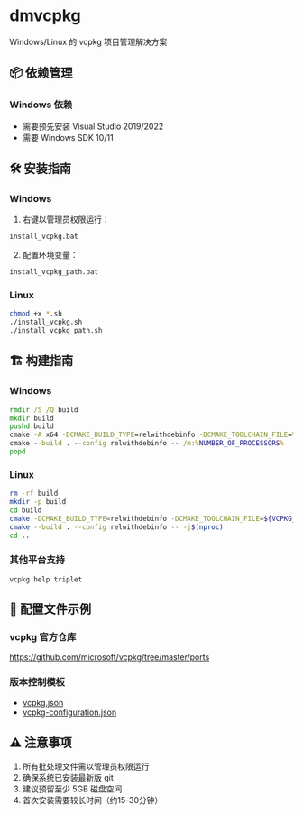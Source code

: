 # dmvcpkg

Windows/Linux 的 vcpkg 项目管理解决方案

## 📦 依赖管理

### Windows 依赖
- 需要预先安装 Visual Studio 2019/2022
- 需要 Windows SDK 10/11

## 🛠️ 安装指南

### Windows
1. 右键以管理员权限运行：
```bash
install_vcpkg.bat
```
2. 配置环境变量：
```bash
install_vcpkg_path.bat
```

### Linux
```bash
chmod +x *.sh
./install_vcpkg.sh
./install_vcpkg_path.sh
```

## 🏗️ 构建指南

### Windows
```cmd
rmdir /S /Q build
mkdir build
pushd build
cmake -A x64 -DCMAKE_BUILD_TYPE=relwithdebinfo -DCMAKE_TOOLCHAIN_FILE=%VCPKG_ROOT%/scripts/buildsystems/vcpkg.cmake -DVCPKG_TARGET_TRIPLET=x64-windows ..
cmake --build . --config relwithdebinfo -- /m:%NUMBER_OF_PROCESSORS%
popd
```

### Linux
```bash
rm -rf build
mkdir -p build
cd build
cmake -DCMAKE_BUILD_TYPE=relwithdebinfo -DCMAKE_TOOLCHAIN_FILE=${VCPKG_ROOT}/scripts/buildsystems/vcpkg.cmake ..
cmake --build . --config relwithdebinfo -- -j$(nproc)
cd ..
```

### 其他平台支持
```
vcpkg help triplet
```

## 📄 配置文件示例

### vcpkg 官方仓库
https://github.com/microsoft/vcpkg/tree/master/ports

### 版本控制模板
- [vcpkg.json](./json/vcpkg.json)
- [vcpkg-configuration.json](./json/vcpkg-configuration.json)

## ⚠️ 注意事项
1. 所有批处理文件需以管理员权限运行
2. 确保系统已安装最新版 git
3. 建议预留至少 5GB 磁盘空间
4. 首次安装需要较长时间（约15-30分钟）
